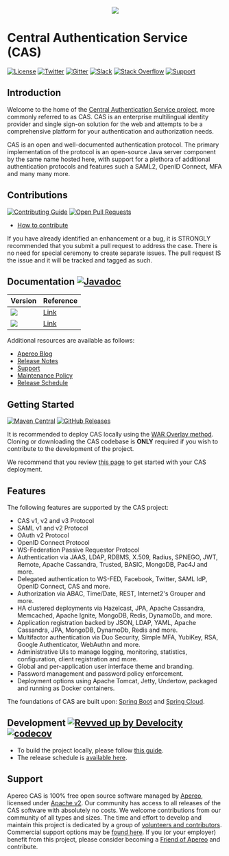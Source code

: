 <p align="center">
<img src="https://user-images.githubusercontent.com/2813838/66173345-91b00380-e604-11e9-95f4-546767cc134c.png">
</p>

# Central Authentication Service (CAS)

[![License](https://img.shields.io/hexpm/l/plug.svg?style=for-the-badge&logo=apache)](https://github.com/apereo/cas/blob/master/LICENSE)
[![Twitter](https://img.shields.io/badge/Apereo%20CAS-Twitter-blue.svg?style=for-the-badge&logo=twitter)](https://twitter.com/apereo)
[![Gitter](https://img.shields.io/badge/Gitter-join%20chat-blue.svg?style=for-the-badge&colorB=a832a6&logo=gitter)][casgitter]
[![Slack](https://img.shields.io/badge/Slack-join%20chat-blue.svg?style=for-the-badge&logo=slack)][casslack]
[![Stack Overflow](http://img.shields.io/:stack%20overflow-cas-brightgreen.svg?style=for-the-badge&logo=stackoverflow)](http://stackoverflow.com/questions/tagged/cas)
[![Support](https://img.shields.io/badge/Support-Mailing%20Lists-green.svg?colorB=ff69b4&style=for-the-badge)][cassupport]

## Introduction

Welcome to the home of the [Central Authentication Service project][apereocas], more commonly referred to as CAS. CAS is an
enterprise multilingual identity provider and single sign-on solution for the web and attempts to 
be a comprehensive platform for your authentication and authorization needs.

CAS is an open and well-documented authentication protocol. The primary implementation of the protocol is an open-source Java server
component by the same name hosted here, with support for a plethora of additional authentication protocols and features such a SAML2, OpenID Connect, MFA 
and many many more.

## Contributions

[![Contributing Guide](https://img.shields.io/badge/Contributions-guide-green.svg?style=for-the-badge&logo=github)][contribute]
[![Open Pull Requests](https://img.shields.io/github/issues-pr/apereo/cas.svg?style=for-the-badge&logo=github)][contribute]

- [How to contribute][contribute]

If you have already identified an enhancement or a bug, it is STRONGLY recommended that you submit a pull request to address the case.
There is no need for special ceremony to create separate issues. The pull request IS the issue and it will be tracked and tagged as such.

## Documentation [![Javadoc](https://img.shields.io/badge/Documentation-Javadoc-ff69b4.svg?style=for-the-badge&logo=readme)][casjavadocs]

| Version                                                                                    | Reference                                        |
|--------------------------------------------------------------------------------------------|--------------------------------------------------|
| ![](https://img.shields.io/badge/Development-WIP-blue.svg?style=for-the-badge&logo=github) | [Link](https://apereo.github.io/cas/development) |
| ![](https://img.shields.io/badge/7.0.x-Current-green.svg?style=for-the-badge&logo=github)  | [Link](https://apereo.github.io/cas/7.0.x)       |

Additional resources are available as follows:

- [Apereo Blog][blog]
- [Release Notes][releasenotes]
- [Support][cassupport]
- [Maintenance Policy][maintenance]
- [Release Schedule][releaseschedule]

## Getting Started

[![Maven Central](https://img.shields.io/maven-central/v/org.apereo.cas/cas-server-webapp?style=for-the-badge&logo=apachemaven)][casmavencentral]
[![GitHub Releases](https://img.shields.io/github/release/apereo/cas.svg?style=for-the-badge&logo=github)][githubreleases]

It is recommended to deploy CAS locally using the [WAR Overlay method][overlay]. Cloning or downloading the CAS codebase
is **ONLY** required if you wish to contribute to the development of the project.

We recommend that you review [this page][gettingstarted] to get started with your CAS deployment.

## Features

The following features are supported by the CAS project:

* CAS v1, v2 and v3 Protocol
* SAML v1 and v2 Protocol
* OAuth v2 Protocol
* OpenID Connect Protocol
* WS-Federation Passive Requestor Protocol
* Authentication via JAAS, LDAP, RDBMS, X.509, Radius, SPNEGO, JWT, Remote, Apache Cassandra, Trusted, BASIC, MongoDB, Pac4J and more.
* Delegated authentication to WS-FED, Facebook, Twitter, SAML IdP, OpenID Connect, CAS and more.
* Authorization via ABAC, Time/Date, REST, Internet2's Grouper and more.
* HA clustered deployments via Hazelcast, JPA, Apache Cassandra, Memcached, Apache Ignite, MongoDB, Redis, DynamoDb, and more.
* Application registration backed by JSON, LDAP, YAML, Apache Cassandra, JPA, MongoDB, DynamoDb, Redis and more.
* Multifactor authentication via Duo Security, Simple MFA, YubiKey, RSA, Google Authenticator, WebAuthn and more.
* Administrative UIs to manage logging, monitoring, statistics, configuration, client registration and more.
* Global and per-application user interface theme and branding.
* Password management and password policy enforcement.
* Deployment options using Apache Tomcat, Jetty, Undertow, packaged and running as Docker containers.

The foundations of CAS are built upon: [Spring Boot][springboot] and
[Spring Cloud][springcloud].

## Development [![Revved up by Develocity](https://img.shields.io/badge/Revved%20up%20by-Develocity-06A0CE?logo=Gradle&labelColor=02303A)][devlocity] [![codecov](https://codecov.io/gh/apereo/cas/branch/master/graph/badge.svg?style=for-the-badge)][cascodecov]

- To build the project locally, please follow [this guide][casbuildprocess].
- The release schedule is [available here][releaseschedule].

## Support

Apereo CAS is 100% free open source software managed by [Apereo](https://www.apereo.org/), licensed under [Apache v2](LICENSE). Our
community has access to all releases of the CAS software with absolutely no costs. We welcome contributions from our community of all
types and sizes. The time and effort to develop and maintain this project is dedicated by a group
of [volunteers and contributors][githubcontributors]. Commercial support options may be [found here][cassupport].
If you (or your employer) benefit from this project, please consider becoming a [Friend of Apereo](https://www.apereo.org/friends) and contribute.

[cascodecov]: https://codecov.io/gh/apereo/cas
[devlocity]: https://develocity.apereo.org
[maintenance]: https://apereo.github.io/cas/development/developer/Maintenance-Policy.html
[releaseschedule]: https://github.com/apereo/cas/milestones
[wiki]: https://apereo.github.io/cas
[githubreleases]: https://github.com/apereo/cas/releases
[gettingstarted]: https://apereo.github.io/cas/development/planning/Getting-Started.html
[overlay]: https://apereo.github.io/cas/development/installation/WAR-Overlay-Installation.html
[contribute]: https://apereo.github.io/cas/developer/Contributor-Guidelines.html
[cassonatype]: https://oss.sonatype.org/content/repositories/snapshots/org/apereo/cas/
[casmavencentral]: https://search.maven.org/search?q=g:org.apereo.cas
[releasenotes]: https://github.com/apereo/cas/releases
[cassupport]: https://apereo.github.io/cas/Support.html
[casgitter]: https://gitter.im/apereo/cas?utm_source=badge&utm_medium=badge&utm_campaign=pr-badge&utm_content=badge
[casslack]: https://apereo.slack.com/
[blog]: https://apereo.github.io/
[casbuildprocess]: https://apereo.github.io/cas/development/developer/Build-Process.html
[githubcontributors]: https://github.com/apereo/cas/graphs/contributors
[casjavadocs]: https://www.javadoc.io/doc/org.apereo.cas/cas-server-core
[apereocas]: https://www.apereo.org/projects/cas
[springboot]: https://projects.spring.io/spring-boot/
[springcloud]: https://projects.spring.io/spring-cloud/
